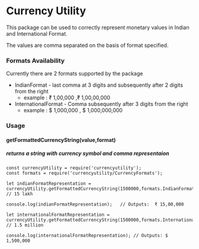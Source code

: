 # Currency Utility

This package can be used to correctly represent monetary values in Indian and International Format.

The values are comma separated on the basis of format specified.


### Formats Availability

Currently there are 2 formats supported by the package
 - IndianFormat - last comma at 3 digits and subsequently after 2 digits from the right
     - example : ₹ 1,00,000 ,₹ 1,00,00,000
 - InternationalFormat - Comma subsequently after 3 digits from the right
     - example : $ 1,000,000 , $ 1,000,000,000


### Usage
####  getFormattedCurrencyString(value,format) 
##### returns a string with currency symbol and comma representaion


```
const currencyUtility = require('currencyutility');
const formats = require('currencyutility/CurrencyFormats');

let indianFormatRepresentation = 
currencyUtility.getFormattedCurrencyString(1500000,formats.IndianFormat);  // 15 lakh

console.log(indianFormatRepresentation);   // Outputs:  ₹ 15,00,000

let internationalFormatRepresentation = 
currencyUtility.getFormattedCurrencyString(1500000,formats.InternationalFormat)  // 1.5 million

console.log(internationalFormatRepresentation); // Outputs: $ 1,500,000
```